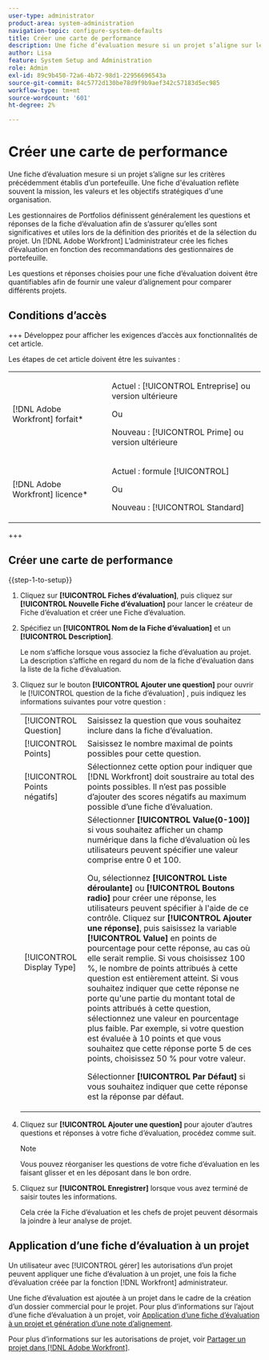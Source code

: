 ```yaml
---
user-type: administrator
product-area: system-administration
navigation-topic: configure-system-defaults
title: Créer une carte de performance
description: Une fiche d’évaluation mesure si un projet s’aligne sur les critères précédemment établis d’un portefeuille. Une fiche d’évaluation reflète souvent la mission, les valeurs et les objectifs stratégiques d’une organisation. Les gestionnaires de Portfolios définissent généralement les questions et les réponses de la fiche d’évaluation afin de s’assurer qu’elles sont pertinentes et utiles lors de la définition des priorités et de la sélection du projet. Un [!DNL Adobe Workfront] L’administrateur crée les fiches d’évaluation en fonction des recommandations des gestionnaires de portefeuille.
author: Lisa
feature: System Setup and Administration
role: Admin
exl-id: 89c9b450-72a6-4b72-98d1-22956696543a
source-git-commit: 84c5772d130be78d9f9b9aef342c57183d5ec985
workflow-type: tm+mt
source-wordcount: '601'
ht-degree: 2%

---
```


# Créer une carte de performance

<!--Audited: 01/2024-->

<!--DON'T DELETE, DRAFT OR HIDE THIS ARTICLE. IT IS LINKED TO THE PRODUCT, THROUGH THE CONTEXT SENSITIVE HELP LINKS.-->

Une fiche d’évaluation mesure si un projet s’aligne sur les critères précédemment établis d’un portefeuille. Une fiche d&#39;évaluation reflète souvent la mission, les valeurs et les objectifs stratégiques d&#39;une organisation.

Les gestionnaires de Portfolios définissent généralement les questions et réponses de la fiche d’évaluation afin de s’assurer qu’elles sont significatives et utiles lors de la définition des priorités et de la sélection du projet. Un [!DNL Adobe Workfront] L’administrateur crée les fiches d’évaluation en fonction des recommandations des gestionnaires de portefeuille.

Les questions et réponses choisies pour une fiche d’évaluation doivent être quantifiables afin de fournir une valeur d’alignement pour comparer différents projets.

## Conditions d’accès

+++ Développez pour afficher les exigences d’accès aux fonctionnalités de cet article.

Les étapes de cet article doivent être les suivantes :

<table style="table-layout:auto"> 
 <col> 
 <col> 
 <tbody> 
  <tr> 
   <td role="rowheader">[!DNL Adobe Workfront] forfait*</td> 
   <td> <p>Actuel : [!UICONTROL Entreprise] ou version ultérieure</p> 
   Ou
   <p>Nouveau : [!UICONTROL Prime] ou version ultérieure</p>
   </td> 
  </tr> 
  <tr> 
   <td role="rowheader">[!DNL Adobe Workfront] licence*</td> 
   <td><p>Actuel : formule [!UICONTROL]</p>
   Ou
   <p>Nouveau : [!UICONTROL Standard]</p>
   </td> 
  </tr> 
 </tbody> 
</table>

+++

## Créer une carte de performance

{{step-1-to-setup}}

1. Cliquez sur **[!UICONTROL Fiches d’évaluation]**, puis cliquez sur **[!UICONTROL Nouvelle Fiche d’évaluation]** pour lancer le créateur de Fiche d’évaluation et créer une Fiche d’évaluation.

1. Spécifiez un **[!UICONTROL Nom de la Fiche d’évaluation]** et un **[!UICONTROL Description]**.

   Le nom s’affiche lorsque vous associez la fiche d’évaluation au projet. La description s’affiche en regard du nom de la fiche d’évaluation dans la liste de la fiche d’évaluation.

1. Cliquez sur le bouton **[!UICONTROL Ajouter une question]** pour ouvrir le [!UICONTROL question de la fiche d’évaluation] , puis indiquez les informations suivantes pour votre question :

   <table style="table-layout:auto"> 
    <col> 
    <col> 
    <tbody> 
     <tr> 
      <td role="rowheader">[!UICONTROL Question]</td> 
      <td>Saisissez la question que vous souhaitez inclure dans la fiche d’évaluation.</td> 
     </tr> 
     <tr> 
      <td role="rowheader">[!UICONTROL Points]</td> 
      <td>Saisissez le nombre maximal de points possibles pour cette question.</td> 
     </tr> 
     <tr> 
      <td role="rowheader">[!UICONTROL Points négatifs]</td> 
      <td>Sélectionnez cette option pour indiquer que [!DNL Workfront] doit soustraire au total des points possibles. Il n’est pas possible d’ajouter des scores négatifs au maximum possible d’une fiche d’évaluation.</td> 
     </tr> 
     <tr> 
      <td role="rowheader">[!UICONTROL Display Type]</td> 
      <td>Sélectionner <strong>[!UICONTROL Value(0-100)]</strong> si vous souhaitez afficher un champ numérique dans la fiche d’évaluation où les utilisateurs peuvent spécifier une valeur comprise entre 0 et 100.<p>Ou, sélectionnez <strong>[!UICONTROL Liste déroulante]</strong> ou <strong>[!UICONTROL Boutons radio]</strong> pour créer une réponse, les utilisateurs peuvent spécifier à l'aide de ce contrôle. Cliquez sur <strong>[!UICONTROL Ajouter une réponse]</strong>, puis saisissez la variable <strong>[!UICONTROL Value]</strong> en points de pourcentage pour cette réponse, au cas où elle serait remplie. Si vous choisissez 100 %, le nombre de points attribués à cette question est entièrement atteint. Si vous souhaitez indiquer que cette réponse ne porte qu'une partie du montant total de points attribués à cette question, sélectionnez une valeur en pourcentage plus faible. Par exemple, si votre question est évaluée à 10 points et que vous souhaitez que cette réponse porte 5 de ces points, choisissez 50 % pour votre valeur.</p>
      <p>Sélectionner <strong>[!UICONTROL Par Défaut]</strong> si vous souhaitez indiquer que cette réponse est la réponse par défaut.</strong></p>
     </tr> 
    </tbody> 
   </table>

1. Cliquez sur **[!UICONTROL Ajouter une question]** pour ajouter d’autres questions et réponses à votre fiche d’évaluation, procédez comme suit.

   >[!NOTE]
   >
   >Vous pouvez réorganiser les questions de votre fiche d’évaluation en les faisant glisser et en les déposant dans le bon ordre.

1. Cliquez sur **[!UICONTROL Enregistrer]** lorsque vous avez terminé de saisir toutes les informations.

   Cela crée la Fiche d’évaluation et les chefs de projet peuvent désormais la joindre à leur analyse de projet.

## Application d’une fiche d’évaluation à un projet

Un utilisateur avec [!UICONTROL gérer] les autorisations d’un projet peuvent appliquer une fiche d’évaluation à un projet, une fois la fiche d’évaluation créée par la fonction [!DNL Workfront] administrateur.

Une fiche d’évaluation est ajoutée à un projet dans le cadre de la création d’un dossier commercial pour le projet. Pour plus d’informations sur l’ajout d’une fiche d’évaluation à un projet, voir [Application d’une fiche d’évaluation à un projet et génération d’une note d’alignement](../../../manage-work/projects/define-a-business-case/apply-scorecard-to-project-to-generate-alignment-score.md).

Pour plus d’informations sur les autorisations de projet, voir [Partager un projet dans [!DNL Adobe Workfront]](../../../workfront-basics/grant-and-request-access-to-objects/share-a-project.md).

